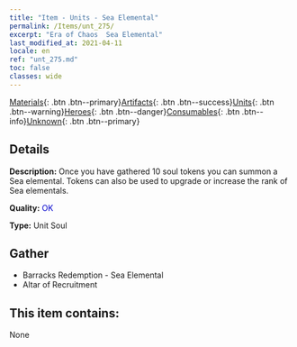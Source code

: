 ```yaml
---
title: "Item - Units - Sea Elemental"
permalink: /Items/unt_275/
excerpt: "Era of Chaos  Sea Elemental"
last_modified_at: 2021-04-11
locale: en
ref: "unt_275.md"
toc: false
classes: wide
---
```

 [Materials](/Items/){: .btn .btn--primary}[Artifacts](/Items/Artifacts/){: .btn .btn--success}[Units](/Items/Units/){: .btn .btn--warning}[Heroes](/Items/Heroes/){: .btn .btn--danger}[Consumables](/Items/Consumables/){: .btn .btn--info}[Unknown](/Items/Unknown/){: .btn .btn--primary}

## Details
 **Description:** Once you have gathered 10 soul tokens you can summon a Sea elemental. Tokens can also be used to upgrade or increase the rank of Sea elementals.

 **Quality:** <span style="color: #0000CD">OK</span>

 **Type:** Unit Soul

## Gather

*    Barracks Redemption - Sea Elemental 
*    Altar of Recruitment 

## This item contains:

  None

